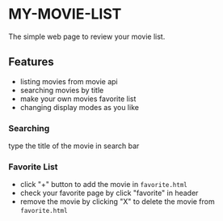 # MY-MOVIE-LIST
The simple web page to review your movie list.

## Features
- listing movies from movie api
- searching movies by title
- make your own movies favorite list
- changing display modes as you like


### Searching
type the title of the movie in search bar

### Favorite List
- click "+" button to add the movie in `favorite.html`
- check your favorite page by click "favorite" in header
- remove the movie by clicking "X" to delete the movie from `favorite.html`
